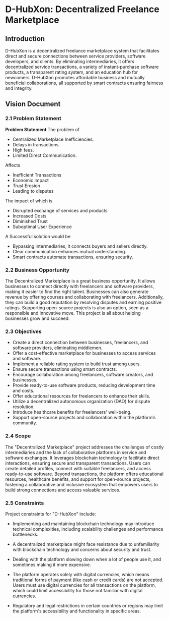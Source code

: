 # D-HubXon: Decentralized Freelance Marketplace

## Introduction

D-HubXon is a decentralized freelance marketplace system that facilitates direct and secure connections between service providers, software developers, and clients. By eliminating intermediaries, it offers decentralized service transactions, a variety of instant-purchase software products, a transparent rating system, and an education hub for newcomers. D-HubXon promotes affordable business and mutually beneficial collaborations, all supported by smart contracts ensuring fairness and integrity.

## Vision Document

### 2.1 Problem Statement

**Problem Statement**
The problem of
- Centralized Marketplace Inefficiencies.
- Delays in transactions.
- High fees.
- Limited Direct Communication.

Affects
- Inefficient Transactions
- Economic Impact
- Trust Erosion
- Leading to disputes

The impact of which is
- Disrupted exchange of services and products
- Increased Costs
- Diminished Trust
- Suboptimal User Experience

A Successful solution would be
- Bypassing intermediaries, it connects buyers and sellers directly.
- Clear communication enhances mutual understanding.
- Smart contracts automate transactions, ensuring security.

### 2.2 Business Opportunity

The Decentralized Marketplace is a great business opportunity. It allows businesses to connect directly with freelancers and software providers, making it easier to find the right talent. Businesses can also generate revenue by offering courses and collaborating with freelancers. Additionally, they can build a good reputation by resolving disputes and earning positive ratings. Supporting open-source projects is also an option, seen as a responsible and innovative move. This project is all about helping businesses grow and succeed.

### 2.3 Objectives

- Create a direct connection between businesses, freelancers, and software providers, eliminating middlemen.
- Offer a cost-effective marketplace for businesses to access services and software.
- Implement a reliable rating system to build trust among users.
- Ensure secure transactions using smart contracts.
- Encourage collaboration among freelancers, software creators, and businesses.
- Provide ready-to-use software products, reducing development time and costs.
- Offer educational resources for freelancers to enhance their skills.
- Utilize a decentralized autonomous organization (DAO) for dispute resolution.
- Introduce healthcare benefits for freelancers' well-being.
- Support open-source projects and collaboration within the platform’s community.

### 2.4 Scope

The "Decentralized Marketplace" project addresses the challenges of costly intermediaries and the lack of collaborative platforms in service and software exchanges. It leverages blockchain technology to facilitate direct interactions, ensuring secure and transparent transactions. Users can create detailed profiles, connect with suitable freelancers, and access ready-to-use software. Beyond transactions, the platform offers educational resources, healthcare benefits, and support for open-source projects, fostering a collaborative and inclusive ecosystem that empowers users to build strong connections and access valuable services.
### 2.5 Constraints

Project constraints for "D-HubXon" include:

- Implementing and maintaining blockchain technology may introduce technical complexities, including scalability challenges and performance bottlenecks.

- A decentralized marketplace might face resistance due to unfamiliarity with blockchain technology and concerns about security and trust.

- Dealing with the platform slowing down when a lot of people use it, and sometimes making it more expensive.

- The platform operates solely with digital currencies, which means traditional forms of payment (like cash or credit cards) are not accepted. Users must use digital currencies for all transactions on the platform, which could limit accessibility for those not familiar with digital currencies.

- Regulatory and legal restrictions in certain countries or regions may limit the platform's accessibility and functionality in specific areas.

